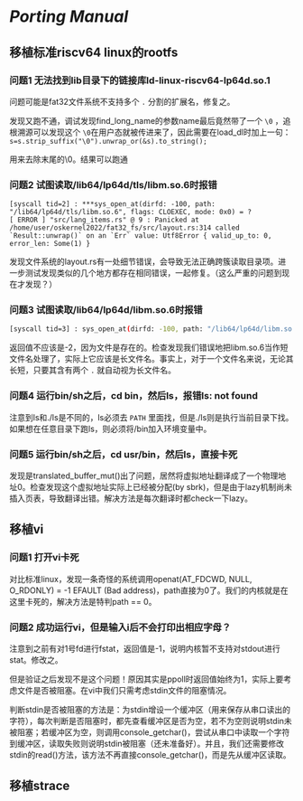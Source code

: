 # *Porting Manual*

## 移植标准riscv64 linux的rootfs

### 问题1 无法找到lib目录下的链接库ld-linux-riscv64-lp64d.so.1

问题可能是fat32文件系统不支持多个 `.` 分割的扩展名，修复之。

发现又跑不通，调试发现find_long_name的参数name最后竟然带了一个 `\0` ，追根溯源可以发现这个 `\0`在用户态就被传进来了，因此需要在load_dl时加上一句：`s=s.strip_suffix("\0").unwrap_or(&s).to_string();`

用来去除末尾的\0。结果可以跑通

### 问题2 试图读取/lib64/lp64d/tls/libm.so.6时报错

```shell
[syscall tid=2] : ***sys_open_at(dirfd: -100, path: "/lib64/lp64d/tls/libm.so.6", flags: CLOEXEC, mode: 0x0) = ?
[ ERROR ] "src/lang_items.rs" @ 9 : Panicked at /home/user/oskernel2022/fat32_fs/src/layout.rs:314 called `Result::unwrap()` on an `Err` value: Utf8Error { valid_up_to: 0, error_len: Some(1) }
```

发现文件系统的layout.rs有一处细节错误，会导致无法正确跨簇读取目录项。进一步测试发现类似的几个地方都存在相同错误，一起修复。（这么严重的问题到现在才发现？）

### 问题3 试图读取/lib64/lp64d/libm.so.6时报错

```sh
[syscall tid=3] : sys_open_at(dirfd: -100, path: "/lib64/lp64d/libm.so.6", flags: CLOEXEC, mode: 0x0) = -2
```

返回值不应该是-2，因为文件是存在的。检查发现我们错误地把libm.so.6当作短文件名处理了，实际上它应该是长文件名。事实上，对于一个文件名来说，无论其长短，只要其含有两个 `.` 就自动视为长文件名。

### 问题4 运行bin/sh之后，cd bin，然后ls，报错ls: not found

注意到ls和./ls是不同的，ls必须去 `PATH` 里面找，但是./ls则是执行当前目录下找。如果想在任意目录下跑ls，则必须将/bin加入环境变量中。

### 问题5 运行bin/sh之后，cd usr/bin，然后ls，直接卡死

发现是translated_buffer_mut()出了问题，居然将虚拟地址翻译成了一个物理地址0。检查发现这个虚拟地址实际上已经被分配(by sbrk)，但是由于lazy机制尚未插入页表，导致翻译出错。解决方法是每次翻译时都check一下lazy。

## 移植vi

### 问题1 打开vi卡死

对比标准linux，发现一条奇怪的系统调用openat(AT_FDCWD, NULL, O_RDONLY)        = -1 EFAULT (Bad address)，path直接为0了。我们的内核就是在这里卡死的，解决方法是特判path == 0。

### 问题2 成功运行vi，但是输入i后不会打印出相应字母？

注意到之前有对1号fd进行fstat，返回值是-1，说明内核暂不支持对stdout进行stat。修改之。

但是验证之后发现不是这个问题！原因其实是ppoll时返回值始终为1，实际上要考虑文件是否被阻塞。在vi中我们只需考虑stdin文件的阻塞情况。

判断stdin是否被阻塞的方法是：为stdin增设一个缓冲区（用来保存从串口读出的字符），每次判断是否阻塞时，都先查看缓冲区是否为空，若不为空则说明stdin未被阻塞；若缓冲区为空，则调用console_getchar()，尝试从串口中读取一个字符到缓冲区，读取失败则说明stdin被阻塞（还未准备好）。并且，我们还需要修改stdin的read()方法，该方法不再直接console_getchar()，而是先从缓冲区读取。

## 移植strace
